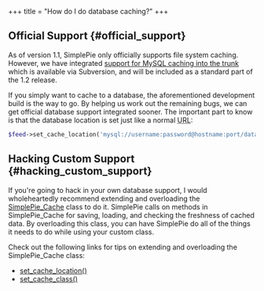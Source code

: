 +++
title = "How do I do database caching?"
+++

## Official Support {#official_support}

As of version 1.1, SimplePie only officially supports file system caching. However, we have integrated [support for MySQL caching into the trunk](http://svn.simplepie.org/simplepie/trunk/) which is available via Subversion, and will be included as a standard part of the 1.2 release.

If you simply want to cache to a database, the aforementioned development build is the way to go. By helping us work out the remaining bugs, we can get official database support integrated sooner. The important part to know is that the database location is set just like a normal <abbr title="Uniform Resource Locator">URL</abbr>:

```php
$feed->set_cache_location('mysql://username:password@hostname:port/database');
```

## Hacking Custom Support {#hacking_custom_support}

If you're going to hack in your own database support, I would wholeheartedly recommend extending and overloading the [SimplePie_Cache](@/wiki/reference/simplepie_cache/_index.md) class to do it. SimplePie calls on methods in SimplePie_Cache for saving, loading, and checking the freshness of cached data. By overloading this class, you can have SimplePie do all of the things it needs to do while using your custom class.

Check out the following links for tips on extending and overloading the SimplePie_Cache class:

- [set_cache_location()](@/wiki/reference/simplepie/set_cache_location.md)
- [set_cache_class()](@/wiki/reference/simplepie/set_cache_class.md)
